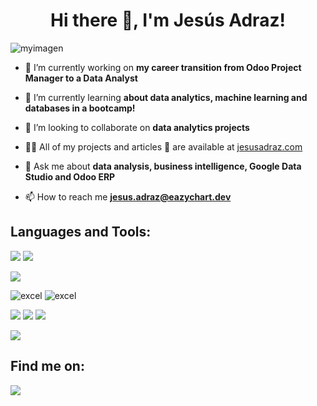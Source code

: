 <h1 align="center">Hi there 👋, I'm Jesús Adraz!</h1>

![myimagen](/img/cover.png)

- 🔭 I’m currently working on **my career transition from Odoo Project Manager to a Data Analyst**

- 🌱 I’m currently learning **about data analytics, machine learning and databases in a bootcamp!**

- 👯 I’m looking to collaborate on **data analytics projects**

- 👨‍💻 All of my projects and articles 📝 are available at [jesusadraz.com](jesusadraz.com)

- 💬 Ask me about **data analysis, business intelligence, Google Data Studio and Odoo ERP**

- 📫 How to reach me **jesus.adraz@eazychart.dev**

<h2 align="left">Languages and Tools:</h2>

<p align="left"> <a> <img src="https://img.shields.io/badge/Notion-000000.svg?style=for-the-badge&logo=Notion&logoColor=white"/> </a> <a> <img src="https://img.shields.io/badge/Asana-273347.svg?style=for-the-badge&logo=Asana&logoColor=white"/> </a>

<p align="left"> <a> <img src="https://img.shields.io/badge/Microsoft%20Excel-217346.svg?style=for-the-badge&logo=Microsoft-Excel&logoColor=white"/> </a> <a>

<p align="left"> <a> <img src="https://img.shields.io/badge/Git-F05032.svg?style=for-the-badge&logo=Git&logoColor=white" alt="excel"/> </a> <img src="https://img.shields.io/badge/GitHub-181717.svg?style=for-the-badge&logo=GitHub&logoColor=white"alt="excel"/> </a> </p>

<p align="left"> <a> <img src="https://img.shields.io/badge/Python-3776AB.svg?style=for-the-badge&logo=Python&logoColor=white"/> </a> <img src="https://img.shields.io/badge/PostgreSQL-4169E1.svg?style=for-the-badge&logo=PostgreSQL&logoColor=white"/> </a> <a> <img src="https://img.shields.io/badge/MongoDB-47A248.svg?style=for-the-badge&logo=MongoDB&logoColor=white"/> </a> 

<p align="left"> <a> <img src="https://img.shields.io/badge/FastAPI-009688.svg?style=for-the-badge&logo=FastAPI&logoColor=white"/> </a>

<h2 align="left">Find me on:</h2>
<p align="left">
<a href="https://linkedin.com/in/jesus-adraz" target="blank"><img align="center" src="hhttps://img.shields.io/badge/LinkedIn-0A66C2.svg?style=for-the-badge&logo=LinkedIn&logoColor=white"/></a>
</p>

<!---
JAdraz/JAdraz is a ✨ special ✨ repository because its `README.md` (this file) appears on your GitHub profile.
You can click the Preview link to take a look at your changes.
--->
